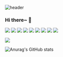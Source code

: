 ![header](https://capsule-render.vercel.app/api?type=cylinder&color=auto&height=300&section=header&text=I%20Love%20Pistachio!&fontSize=50)



### Hi there~ 👋

<!--
**pistachio02/pistachio02** is a ✨ _special_ ✨ repository because its `README.md` (this file) appears on your GitHub profile.

Here are some ideas to get you started:

- 🔭 I’m currently working on ...
- 🌱 I’m currently learning ...
- 👯 I’m looking to collaborate on ...
- 🤔 I’m looking for help with ...
- 💬 Ask me about ...
- 📫 How to reach me: ...
- 😄 Pronouns: ...
- ⚡ Fun fact: ...
-->


<a href="버튼을 눌렀을 때 이동할 링크" target="_blank"><img src="https://img.shields.io/badge/Javascript-000000?style=flat&logo=JavaScript&logoColor=FFFFFF"/></a>
<a href="버튼을 눌렀을 때 이동할 링크" target="_blank"><img src="https://img.shields.io/badge/Node.js-000000?style=flat&logo=Node.js&logoColor=FFFFFF"/></a>
<a href="버튼을 눌렀을 때 이동할 링크" target="_blank"><img src="https://img.shields.io/badge/React-000000?style=flat&logo=React&logoColor=FFFFFF"/></a>
<a href="버튼을 눌렀을 때 이동할 링크" target="_blank"><img src="https://img.shields.io/badge/express-000000?style=flat&logo=express&logoColor=FFFFFF"/></a>
<a href="버튼을 눌렀을 때 이동할 링크" target="_blank"><img src="https://img.shields.io/badge/mysql-000000?style=flat&logo=mysql&logoColor=FFFFFF"/></a>
<a href="버튼을 눌렀을 때 이동할 링크" target="_blank"><img src="https://img.shields.io/badge/sequelize-000000?style=flat&logo=sequelize&logoColor=FFFFFF"/></a>
<a href="버튼을 눌렀을 때 이동할 링크" target="_blank"><img src="https://img.shields.io/badge/amazonaws-000000?style=flat&logo=amazonaws&logoColor=FFFFFF"/></a>
<a href="버튼을 눌렀을 때 이동할 링크" target="_blank"><img src="https://img.shields.io/badge/html-000000?style=flat&logo=html&logoColor=FFFFFF"/></a>
<a href="버튼을 눌렀을 때 이동할 링크" target="_blank"><img src="https://img.shields.io/badge/jsonwebtokens-000000?style=flat&logo=jsonwebtokens&logoColor=FFFFFF"/></a>

<a href="https://velog.io/@pistachio02" target="_blank"><img src="https://img.shields.io/badge/Velog-000000?style=flat&logo=blogger&logoColor=FFFFFF"/></a>


![Anurag's GitHub stats](https://github-readme-stats.vercel.app/api?username=pistachio02&show_icons=true&theme=radical)

